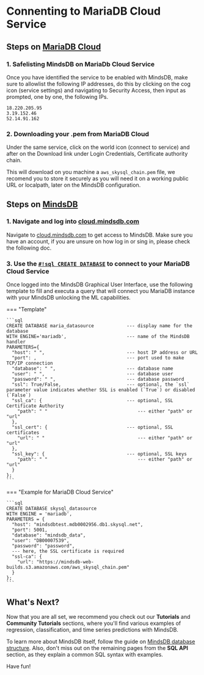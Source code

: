 
# Connenting to MariaDB Cloud Service

## Steps on [MariaDB Cloud](https://cloud.mariadb.com/)

### 1. Safelisting MindsDB on MariaDb Cloud Service

Once you have identified the service to be enabled with MindsDB, make sure to allowlist the following IP addresses, do this by clicking on the cog icon (service settings) and navigating to Security Access, then input as prompted, one by one, the following IPs.

```
18.220.205.95
3.19.152.46
52.14.91.162
```

### 2. Downloading your .pem from MariaDB Cloud

Under the same service, click on the world icon (connect to service) and after on the Download link under Login Credentials, Certificate authority chain.

This will download on you machine a `aws_skysql_chain.pem` file, we recomend you to store it securely as you will need it on a working public URL or localpath, later on the MindsDB configuration.

## Steps on [MindsDB](https://cloud.mindsdb.com/)

### 1. Navigate and log into [cloud.mindsdb.com](https://cloud.mindsdb.com/)

Navigate to [cloud.mindsdb.com](https://cloud.mindsdb.com/) to get access to MindsDB. Make sure you have an account, if you are unsure on how log in or sing in, please check the following doc.

### 3. Use the [`#!sql CREATE DATABASE`](/sql/create/databases/) to connect to your MariaDB Cloud Service

Once logged into the MindsDB Graphical User Interface, use the following template to fill and  executa a query that will connect you MariaDB instance with your MindsDB unlocking the ML capabilities.  

=== "Template"

    ```sql
    CREATE DATABASE maria_datasource            --- display name for the database
    WITH ENGINE='mariadb',                      --- name of the MindsDB handler
    PARAMETERS={
      "host": " ",                              --- host IP address or URL
      "port": ,                                 --- port used to make TCP/IP connection
      "database": " ",                          --- database name
      "user": " ",                              --- database user
      "password": " ",                          --- database password
      "ssl": True/False,                        --- optional, the `ssl` parameter value indicates whether SSL is enabled (`True`) or disabled (`False`)
      "ssl_ca": {                               --- optional, SSL Certificate Authority
        "path": " "                                 --- either "path" or "url"
      },
      "ssl_cert": {                             --- optional, SSL certificates
        "url": " "                                  --- either "path" or "url"
      },
      "ssl_key": {                              --- optional, SSL keys
        "path": " "                                 --- either "path" or "url"
      }
    };
    ```

=== "Example for MariaDB Cloud Service"

    ```sql
    CREATE DATABASE skysql_datasource
    WITH ENGINE = 'mariadb',
    PARAMETERS = {
      "host": "mindsdbtest.mdb0002956.db1.skysql.net",
      "port": 5001,
      "database": "mindsdb_data",
      "user": "DB00007539",
      "password": "password",
      --- here, the SSL certificate is required
      "ssl-ca": {
        "url": "https://mindsdb-web-builds.s3.amazonaws.com/aws_skysql_chain.pem"
      }
    };
    ```

## What's Next?

Now that you are all set, we recommend you check out our **Tutorials** and **Community Tutorials** sections, where you'll find various examples of regression, classification, and time series predictions with MindsDB.

To learn more about MindsDB itself, follow the guide on [MindsDB database structure](/sql/table-structure/). Also, don't miss out on the remaining pages from the **SQL API** section, as they explain a common SQL syntax with examples.

Have fun!
